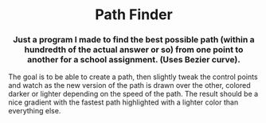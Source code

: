 <h1 align="center">Path Finder</h1>
</hr>
<h3 align="center">Just a program I made to find the best possible path (within a hundredth of the actual answer or so) from one point to another for a school assignment. (Uses Bezier curve).</h3>
<p>The goal is to be able to create a path, then slightly tweak the control points and watch as the new version of the path is drawn over the other, colored darker or lighter depending on the speed of the path. The result should be a nice gradient with the fastest path highlighted with a lighter color than everything else.</p>